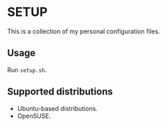 # SETUP

This is a collection of my personal configuration files.

## Usage

Run `setup.sh`.

## Supported distributions

 - Ubuntu-based distributions.
 - OpenSUSE.

